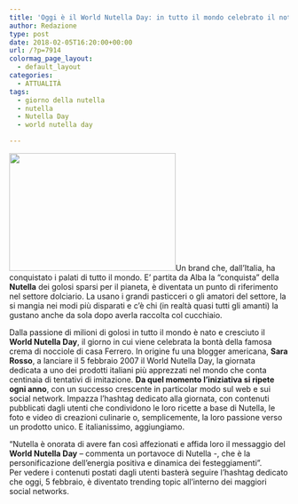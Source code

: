 ```yaml
---
title: 'Oggi è il World Nutella Day: in tutto il mondo celebrato il noto marchio italiano'
author: Redazione
type: post
date: 2018-02-05T16:20:00+00:00
url: /?p=7914
colormag_page_layout:
  - default_layout
categories:
  - ATTUALITÀ
tags:
  - giorno della nutella
  - nutella
  - Nutella Day
  - world nutella day

---
```

<img decoding="async" loading="lazy" class="size-medium wp-image-7915 alignleft" src="https://progressonline.it/wp-content/uploads/2018/02/nutella-day-300x212.jpg" alt="" width="300" height="212" />Un brand che, dall&#8217;Italia, ha conquistato i palati di tutto il mondo. E&#8217; partita da Alba la &#8220;conquista&#8221; della **Nutella** dei golosi sparsi per il pianeta, è diventata un punto di riferimento nel settore dolciario. La usano i grandi pasticceri o gli amatori del settore, la si mangia nei modi più disparati e c&#8217;è chi (in realtà quasi tutti gli amanti) la gustano anche da sola dopo averla raccolta col cucchiaio.

Dalla passione di milioni di golosi in tutto il mondo è nato e cresciuto il **World Nutella Day**, il giorno in cui viene celebrata la bontà della famosa crema di nocciole di casa Ferrero. In origine fu una blogger americana, **Sara Rosso**, a lanciare il 5 febbraio 2007 il World Nutella Day, la giornata dedicata a uno dei prodotti italiani più apprezzati nel mondo che conta centinaia di tentativi di imitazione. **Da quel momento l&#8217;iniziativa si ripete ogni anno**, con un successo crescente in particolar modo sul web e sui social network. Impazza l&#8217;hashtag dedicato alla giornata, con contenuti pubblicati dagli utenti che condividono le loro ricette a base di Nutella, le foto e video di creazioni culinarie o, semplicemente, la loro passione verso un prodotto unico. E italianissimo, aggiungiamo.

&#8220;Nutella è onorata di avere fan così affezionati e affida loro il messaggio del **World Nutella Day** &#8211; commenta un portavoce di Nutella -, che è la personificazione dell&#8217;energia positiva e dinamica dei festeggiamenti&#8221;.  
Per vedere i contenuti postati dagli utenti basterà seguire l&#8217;hashtag dedicato che oggi, 5 febbraio, è diventato trending topic all&#8217;interno dei maggiori social networks.

&nbsp;

&nbsp;

&nbsp;